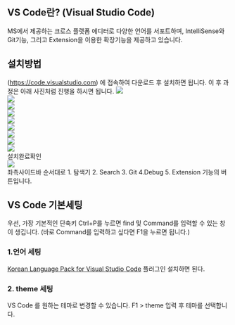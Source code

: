 ## VS Code란? (Visual Studio Code)

MS에서 제공하는 크로스 플랫폼 에디터로 다양한 언어를 서포트하며, IntelliSense와 Git기능, 그리고 Extension을 이용한 확장기능을 제공하고 있습니다.

## 설치방법

(https://code.visualstudio.com) 에 접속하여 다운로드 후 설치하면 됩니다. 이 후 과정은 아래 사진처럼 진행을 하시면 됩니다.
![](https://t1.daumcdn.net/cfile/tistory/2601DF485889422822)  
![](https://t1.daumcdn.net/cfile/tistory/2118A13C5888CC2B24)  
![](https://t1.daumcdn.net/cfile/tistory/235E503C5888CC2D1F)  
![](https://t1.daumcdn.net/cfile/tistory/2223B83C5888CC2F2B)  
![](https://t1.daumcdn.net/cfile/tistory/2431343C5888CC304A)  
![](https://t1.daumcdn.net/cfile/tistory/216B553C5888CC3101)  
![](https://t1.daumcdn.net/cfile/tistory/275FA93C5888CC3334)  
![](https://t1.daumcdn.net/cfile/tistory/272F643C5888CC340B)  
![](https://t1.daumcdn.net/cfile/tistory/2738A7395888CC3811)  
설치완료확인  
![](https://t1.daumcdn.net/cfile/tistory/234FB6395888CC3A18)  
좌측사이드바 순서대로 1. 탐색기 2. Search 3. Git 4.Debug 5. Extension 기능의 버튼입니다.

## VS Code 기본세팅

우선, 가장 기본적인 단축키 Ctrl+P를 누르면 find 및 Command를 입력할 수 있는 창이 생깁니다. (바로 Command를 입력하고 싶다면 F1을 누르면 됩니다.)

### 1.언어 세팅

[Korean Language Pack for Visual Studio Code](https://marketplace.visualstudio.com/items?itemName=MS-CEINTL.vscode-language-pack-ko) 플러그인 설치하면 된다.

### 2. theme 세팅

VS Code 를 원하는 테마로 변경할 수 있습니다. F1 > theme 입력 후 테마를 선택합니다.
